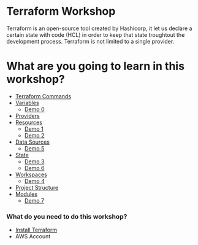 # Terraform Workshop
Terraform is an open-source tool created by Hashicorp, it let us declare a certain state with code (HCL) in order to keep that state troughtout the development process. Terraform is not limited to a single provider.

# What are you going to learn in this workshop?
  * <a href="./docs/commands.md" >Terraform Commands</a>
  * <a href="./docs/variables.md" >Variables</a>
    * <a href="./demos/0_variables">Demo 0</a>
  * <a href="./docs/providers.md" >Providers</a>
  * <a href="./docs/resources.md" >Resources</a>
    * <a href="./demos/1_create_instance_basic">Demo 1</a>
    * <a href="./demos/2_instance_with_sg">Demo 2</a>
  * <a href="./docs/datasources.md" >Data Sources</a>
    * <a href="./demos/5_data_sources">Demo 5</a>
  * <a href="./docs/status.md" >State</a>
    * <a href="./demos/3_remote_state">Demo 3</a>
    * <a href="./demos/6_importing_existing_resources">Demo 6</a>
  * <a href="./docs/workspaces.md" >Workspaces</a>
    * <a href="./demos/4_workspaces">Demo 4</a>
  * <a href="./docs/projectsStructures.md" >Project Structure</a>
  * <a href="./docs/modules.md" >Modules</a>
    * <a href="./demos/7_manage_multiple_s3_static_sites">Demo 7</a>

### What do you need to do this workshop?
* <a href="https://learn.hashicorp.com/terraform/getting-started/install.html">Install Terraform</a>
* AWS Account
